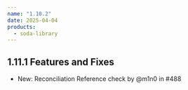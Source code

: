 ```yaml
---
name: "1.10.2"
date: 2025-04-04
products:
  - soda-library
---
```


## 1.11.1 Features and Fixes
* New: Reconciliation Reference check by @m1n0 in #488